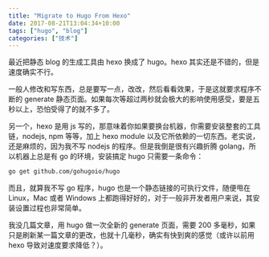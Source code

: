 ```yaml
---
title: "Migrate to Hugo From Hexo"
date: 2017-08-21T13:04:34+10:00
tags: ["hugo", "blog"]
categories: ["技术"]
---
```


最近把静态 blog 的生成工具由 hexo 换成了 hugo。hexo 其实还是不错的，但是速度确实不行。

<!--more-->

一般人修改和写东西，总是要写一点，改改，然后看看效果，于是这就要求程序不断的 generate 静态页面。如果每次等超过两秒就会极大的影响使用感受，要是五秒以上，恐怕受得了的就不多了。

另一个，hexo 是用 js 写的，那意味着你如果要换台机器，你需要安装整套的工具链，nodejs, npm 等等，加上 hexo module 以及它所依赖的一切东西。老实说，还是麻烦的，因为我不写 nodejs 的程序。但是我倒是很有兴趣折腾 golang，所以机器上总是有 go 的环境，安装搞定 hugo 只需要一条命令：

```bash
go get github.com/gohugoio/hugo
```

而且，就算我不写 go 程序，hugo 也是一个静态链接的可执行文件，随便甩在 Linux，Mac 或者 Windows 上都跑得好好的，对于一般非开发者用户来说，其安装设置过程也非常简单。

我没几篇文章，用 hugo 做一次全新的 generate 页面，需要 200 多毫秒，如果只是刷新某一篇文章的更改，也就十几毫秒，确实有快到爽的感觉（或许以前用 hexo 导致对速度要求降低？）。


